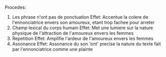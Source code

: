 
Procedes: 
1. Les phrase n'ont pas de ponctuation
Effet: Accentue la colere de l'ennonciatrice envers son amoureux, etant trop fachee pour arreter
2. Champ lexical du corps humain
Effet: Met une lumiere sur la nature physique de l'attraction de l'amoureux envers les femmes
3.  Repetition
Effet: Amplifie l'ardeur de l'amoureux envers les femmes
4. Assonance
Effet: Assonance du son 'ont' precise la nature du texte fait par l'ennonciatrice comme une plainte   

